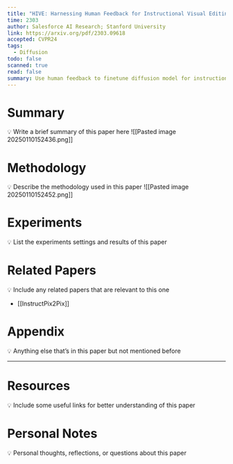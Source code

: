 ```yaml
---
title: "HIVE: Harnessing Human Feedback for Instructional Visual Editing"
time: 2303
author: Salesforce AI Research; Stanford University
link: https://arxiv.org/pdf/2303.09618
accepted: CVPR24
tags:
  - Diffusion
todo: false
scanned: true
read: false
summary: Use human feedback to finetune diffusion model for instruction image editing
---
```

# Summary
💡 Write a brief summary of this paper here
![[Pasted image 20250110152436.png]]
# Methodology
💡 Describe the methodology used in this paper
![[Pasted image 20250110152452.png]]
# Experiments
💡 List the experiments settings and results of this paper

# Related Papers
💡 Include any related papers that are relevant to this one
- [[InstructPix2Pix]]
# Appendix
💡 Anything else that’s in this paper but not mentioned before

---
# Resources
💡 Include some useful links for better understanding of this paper

# Personal Notes
💡 Personal thoughts, reflections, or questions about this paper